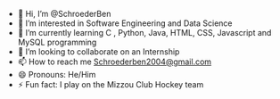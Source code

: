 - 👋 Hi, I’m @SchroederBen
- 👀 I’m interested in Software Engineering and Data Science
- 🌱 I’m currently learning C , Python, Java, HTML, CSS, Javascript and MySQL programming
- 💞️ I’m looking to collaborate on an Internship
- 📫 How to reach me Schroederben2004@gmail.com
- 😄 Pronouns: He/Him
- ⚡ Fun fact: I play on the Mizzou Club Hockey team

<!---
SchroederBen/SchroederBen is a ✨ special ✨ repository because its `README.md` (this file) appears on your GitHub profile.
You can click the Preview link to take a look at your changes.
--->
